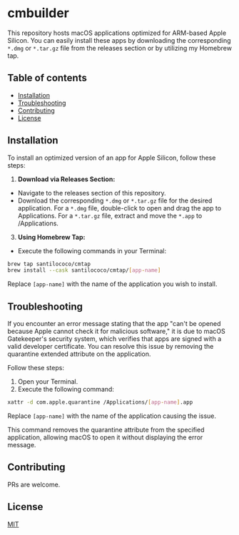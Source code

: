 # cmbuilder

This repository hosts macOS applications optimized for ARM-based Apple Silicon. You can easily install these apps by downloading the corresponding `*.dmg` or `*.tar.gz` file from the releases section or by utilizing my Homebrew tap.

## Table of contents
  - [Installation <a name="intallation"></a>](#installation-)
  - [Troubleshooting <a name="troubleshooting"></a>](#troubleshooting-)
  - [Contributing <a name="contributing"></a>](#contributing-)
  - [License <a name="license"></a>](#license-)

## Installation <a name="installation"></a>

To install an optimized version of an app for Apple Silicon, follow these steps:

1. **Download via Releases Section:**

- Navigate to the releases section of this repository.
- Download the corresponding `*.dmg` or `*.tar.gz` file for the desired application. For a `*.dmg` file, double-click to open and drag the app to Applications. For a `*.tar.gz` file, extract and move the `*.app` to /Applications.

3. **Using Homebrew Tap:**

- Execute the following commands in your Terminal:

 ```bash
 brew tap santilococo/cmtap
 brew install --cask santilococo/cmtap/[app-name]
```

Replace `[app-name]` with the name of the application you wish to install.

## Troubleshooting <a name="troubleshooting"></a>

If you encounter an error message stating that the app "can't be opened because Apple cannot check it for malicious software," it is due to macOS Gatekeeper's security system, which verifies that apps are signed with a valid developer certificate. You can resolve this issue by removing the quarantine extended attribute on the application.

Follow these steps:

1. Open your Terminal.
2. Execute the following command:
    
```bash
xattr -d com.apple.quarantine /Applications/[app-name].app
```

Replace `[app-name]` with the name of the application causing the issue.

This command removes the quarantine attribute from the specified application, allowing macOS to open it without displaying the error message.

## Contributing <a name="contributing"></a>
PRs are welcome.

## License <a name="license"></a>
[MIT](https://raw.githubusercontent.com/santilococo/cmbuilder/master/LICENSE.md)

